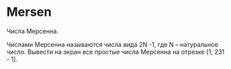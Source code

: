 # Mersen

Числа Мерсенна.

Числами Мерсенна называются числа вида 2N -1, где N – натуральное число. Вывести на экран все простые числа Мерсенна на отрезке [1; 231 - 1].
